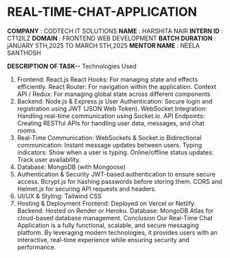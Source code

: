 # REAL-TIME-CHAT-APPLICATION


**COMPANY** : CODTECH IT SOLUTIONS
**NAME** : HARSHITA NAIR
**INTERN ID** : CT12ILZ
**DOMAIN** : FRONTEND WEB DEVELOPMENT
**BATCH DURATION** :  jANUARY 5TH,2025 TO MARCH 5TH,2025
**MENTOR NAME** : NEELA SANTHOSH


**DESCRIPTION OF TASK--**
Technologies Used
1. Frontend: React.js
   React Hooks: For managing state and effects efficiently.
   React Router: For navigation within the application.
   Context API / Redux: For managing global state across different components
2. Backend: Node.js & Express.js
   User Authentication: Secure login and registration using JWT (JSON Web Token).
   WebSocket Integration: Handling real-time communication using Socket.io.
   API Endpoints: Creating RESTful APIs for handling user data, messages, and chat rooms.
3. Real-Time Communication: WebSockets & Socket.io
   Bidirectional communication: Instant message updates between users.
   Typing indicators: Show when a user is typing.
   Online/offline status updates: Track user availability.
4. Database: MongoDB (with Mongoose)
5. Authentication & Security
   JWT-based authentication to ensure secure access.
   Bcrypt.js for hashing passwords before storing them.
   CORS and Helmet.js for securing API requests and headers.
6. UI/UX & Styling: Tailwind CSS
7. Hosting & Deployment
   Frontend: Deployed on Vercel or Netlify.
   Backend: Hosted on Render or Heroku.
   Database: MongoDB Atlas for cloud-based database management.
Conclusion
Our Real-Time Chat Application is a fully functional, scalable, and secure messaging platform. By leveraging modern technologies, it provides users with an interactive,
real-time experience while ensuring security and performance.
